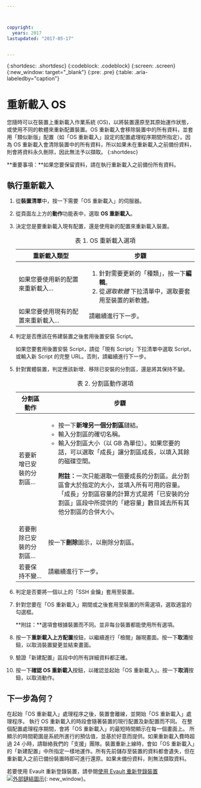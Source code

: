 ```yaml
---



copyright:
  years: 2017
lastupdated: "2017-05-17"


---
```


{:shortdesc: .shortdesc}
{:codeblock: .codeblock}
{:screen: .screen}
{:new_window: target="_blank"}
{:pre: .pre}
{:table: .aria-labeledby="caption"}

#  重新載入 OS
您隨時可以在裝置上重新載入作業系統 (OS)，以將裝置還原至其原始運作狀態，或使用不同的軟體來重新配置裝置。OS 重新載入會移除裝置中的所有資料，並套用「類似新版」配置（如「OS 重新載入」設定的配置處理程序期間所指定）。因為 OS 重新載入會清除裝置中的所有資料，所以如果未在重新載入之前備份資料，則會將資料永久刪除，因此無法予以擷取。
{:shortdesc}

**重要事項：**如果您要保留資料，請在執行重新載入之前備份所有資料。

## 執行重新載入
1. 從**裝置清單**中，按一下需要「OS 重新載入」的伺服器。
2. 從頁面左上方的**動作**功能表中，選取 **OS 重新載入**。
3. 決定您是要重新載入現有配置，還是使用新的配置來重新載入裝置。

   <table>
   <CAPTION>表 1. OS 重新載入選項</CAPTION>
   <THEAD>
   <TR>
   <th>重新載入類型</th>
   <th>步驟</th>
   </TR>
   </THEAD>
   <TBODY>
   <tr>
   <td>如果您要使用新的配置來重新載入...</td>
   <td>
   <ol>
   <li>針對需要更新的「種類」，按一下<b>編輯</b>。</li>
   <li>從<i>選取軟體</i> 下拉清單中，選取要套用至裝置的新軟體。</li>
   </ol>
   </td>
   </tr>
   <tr>
   <td>如果您要使用現有的配置來重新載入...</td>
   <td>請繼續進行下一步。</td>
   </tr>
   </TBODY>
   </table>

4. 判定是否應該在佈建裝置之後套用後置安裝 Script。

   如果您要套用後置安裝 Script，請從「現有 Script」下拉清單中選取 Script，或輸入新 Script 的完整 URL。否則，請繼續進行下一步。

5. 針對實體裝置，判定應該新增、移除已安裝的分割區，還是將其保持不變。
   
   <table>
   <CAPTION>表 2. 分割區動作選項</CAPTION>
   <THEAD>
   <TR>
   <th>分割區動作</th>
   <th>步驟</th>
   </TR>
   </THEAD>
   <TBODY>
   <tr>
   <td>若要新增已安裝的分割區...</td>
   <td>
   <ul>
   <li>按一下<b>新增另一個分割區</b>鏈結。</li>
   <li>輸入分割區的確切名稱。</li>
   <li>輸入分割區大小（以 GB 為單位）。如果您要的話，可以選取「成長」讓分割區成長，以填入其餘的磁碟空間。
   <p><b>附註：</b>一次只能選取一個要成長的分割區。此分割區會大於指定的大小，並填入所有可用的容量。「成長」分割區容量的計算方式是將「已安裝的分割區」區段中所提供的「總容量」數目減去所有其他分割區的合併大小。</p>
   </li>
   </ul>
   </td>
   </tr>
   <tr>
   <td>若要刪除已安裝的分割區...</td>
   <td>按一下<b>刪除</b>圖示，以刪除分割區。</td>
   </tr>
   <tr>
   <td>若要保持不變...</td>
   <td>請繼續進行下一步。</td>
   </tr>
   </TBODY>
   </table>
    
6. 判定是否要將一個以上的「SSH 金鑰」套用至裝置。

7. 針對您要在「OS 重新載入」期間或之後套用至裝置的所需選項，選取適當的勾選框。

   **附註：**選項會根據裝置而不同。並非每台裝置都能使用所有選項。

8. 按一下**重新載入上方配置**按鈕，以繼續進行「檢閱」蹦現畫面。按一下**取消**按鈕，以取消裝置變更並結束畫面。

9. 驗證「新建配置」區段中的所有詳細資料都正確。  

10. 按一下**確認 OS 重新載入**按鈕，以確認並起始「OS 重新載入」。按一下**取消**按鈕，以取消動作。

## 下一步為何？
在起始「OS 重新載入」處理程序之後，裝置會離線，並開始「OS 重新載入」處理程序。
執行 OS 重新載入的時段會隨著裝置的現行配置及新配置而不同。
在整個配置處理程序期間，會將「OS 重新載入」的最短時間顯示在每一個畫面上。
所顯示的時間範圍是系統所進行的預估值，並基於好意而提供。如果重新載入費時超過 24 小時，請聯絡我們的「支援」團隊。裝置重新上線時，會如「OS 重新載入」的「新建配置」中所指定一樣地運作。所有先前儲存至裝置的資料都會遺失，但在重新載入之前已備份裝置時即可進行還原。如果未備份資料，則無法擷取資料。
 
若要使用 Evault 重新登錄裝置，請參閱[使用 Evault 重新登錄裝置 ![外部鏈結圖示](../icons/launch-glyph.svg "外部鏈結圖示")](https://knowledgelayer.softlayer.com/procedure/how-do-i-re-register-evault){: new_window}。
